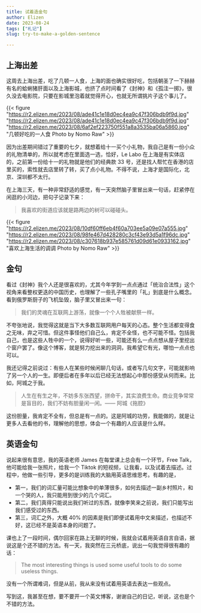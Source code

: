 ```yaml
---
title: 试着造金句
author: Elizen
date: 2023-08-24
tags: ["札记"]
slug: try-to-make-a-golden-sentence

---
```

## 上海出差

这周去上海出差，吃了几顿一人食，上海的面也确实很好吃，包括朝圣了一下赫赫有名的蛤蜊猪肝面以及上海影城，也挤了点时间看了《封神》和《孤注一掷》，很久没去电影院，只要在影城里泡着就觉得开心，也就无所谓挑片子这个事儿了。

{{< figure "https://r2.elizen.me/2023/08/ade41c1e18d0ec4ea9c47f306bdb9f9d.jpg" "https://r2.elizen.me/2023/08/ade41c1e18d0ec4ea9c47f306bdb9f9d.jpg" "https://r2.elizen.me/2023/08/6af2ef223750f551a8a3535ba06a5860.jpg" "几顿好吃的一人食 Photo by Nomo Raw" >}}

因为出差期间错过了重要的七夕，就想着给十一买个小礼物，我自己是有一份小众的礼物清单的，所以就考虑在里面选一选，恰好，Le Labo 在上海是有实体店的，之前第一份给十一的礼物就是他们的经典款 33 号，还是找人帮忙在香港的店里买的，索性就去店里转了转，买了点小礼物。不得不说，上海才是国际化，北京、深圳都不太行。

在上海三天，有一种非常舒适的感觉，有一天突然脑子里冒出来一句话，赶紧停在闲逛的小河边，把句子记录下来：

> 我喜欢的街道应该就是路两边的树可以碰碰头。

{{< figure "https://r2.elizen.me/2023/08/10df60ff6eb4f60a703ee5a09e07a555.jpg" "https://r2.elizen.me/2023/08/98fe467d428280c3cf43e93d5a1f96dc.jpg" "https://r2.elizen.me/2023/08/c307618b937e585761d09d61e0933162.jpg" "喜欢上海生活的调调 Photo by Nomo Raw" >}}

## 金句

看过《封神》我个人还是很喜欢的，尤其今年学到一点点通过「统治合法性」这个视角来看整权更迭的中国历史，也理解了一些孔子嘴里的「礼」到底是什么概念。看到俄罗斯厨子的飞机坠毁，脑子里又冒出来一句：

> 我们的灵魂在互联网上游荡，就像一个个人牲被献祭一样。

不夸张地说，我觉得这就是当下大多数互联网用户每天的心态。整个生活都变得食之无味，弃之可惜。但这件事怪他们自己么，肯定不全怪，也不可能不怪。包括我自己，也是这些人牲中的一个，说得好听一些，可能还有么一点点想从屋子里挖出个窗户罢了。像这个博客，就是努力挖出来的洞洞，我希望它有光，哪怕一点点也可以。

我还记得之前说过：有些人在某些时候闲聊几句话，或者写几句文字，可能就影响了另一个人的一生。即便后者在多年以后已经无法想起心中那份感受从何而来。比如，阿城之于我。

> 人生在有生之年，不妨多东张西望，拼命干，其实浪费生命。商业竞争常常是盲目的，我们不妨有胆量闲一闲。—— 阿城《拖腔》

这份胆量，我肯定不全有，但总是有一点的。这是阿城的功劳，我能做的，就是让更多人去看他的书，理解他的思想，体会一个有趣的人应该是什么样。

## 英语金句

说起来很有意思，我的英语老师 James 在每堂课上总会有一个环节，Free Talk，他可能给我一张照片，给我一个 Tiktok 的短视频，让我看，以及试着去描述。过程中，他做一些引导，更多的是训练我的大脑用英语思维思考。有趣的是，

- 第一，我们的词汇量可能比想象中的单薄很多，如何去描述一副乡村照片，和一个哭的人，我只能用到很少的几个词汇。
- 第二，我们真得只能说出我们听过的东西，就像李笑来之前说，我们只能写出我们感受过的东西。
- 第三，词汇之外，大概 40% 的因素是我们即便试着用中文来描述，也描述不好，这已经不是英语本身的问题了。

课也上了一段时间，偶尔回家在路上无聊的时候，我就会试着用英语自言自语，据说这是个还不错的方法。有一天，我突然在三元桥底，说出一句我觉得很有趣的话：

> The most interesting things is used some useful tools to do some useless things.

没有一个所谓难词，但是从前，我从来没有试着用英语去表达一些观点。

写到这，我甚至在想，要不要开一个英文博客，谢谢自己的日记，听说，这也是个不错的方法。